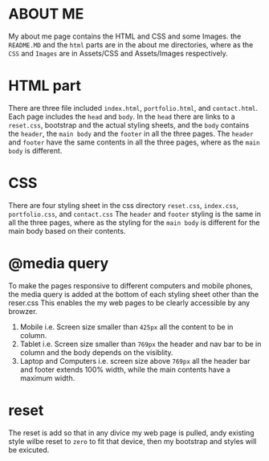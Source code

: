 # ABOUT ME
My about me page contains the HTML and CSS and some Images.
the `README.MD` and the `html` parts are in the about me directories, where as the `CSS` and `Images` are in Assets/CSS and Assets/Images respectively.

# HTML part
There are three file included `index.html`, `portfolio.html`, and `contact.html`. Each page includes the `head` and `body`. In the `head` there are links to a `reset.css`, bootstrap and the actual styling sheets, and the `body` contains the `header`, the `main body` and the `footer` in all the three pages.
The `header` and `footer` have the same contents in all the three pages, where as the `main body` is different.

# CSS
There are four styling sheet in the css directory `reset.css`, `index.css`, `portfolio.css`, and `contact.css` 
The `header` and `footer` styling is the same in all the three pages, where as the styling for the `main body` is different for the main body based on their contents.

# @media query 
To make the pages responsive to different computers and mobile phones, the media query is added at the bottom of each styling sheet other than the reser.css
This enables the my web pages to be clearly accessible by any browzer.
1. Mobile i.e. Screen size smaller than `425px` all the content to be in column.
2. Tablet i.e.  Screen size smaller than `769px` the header and nav bar to be in column and the body depends on the visiblity.
3. Laptop and Computers i.e. screen size above `769px` all the header bar and footer extends 100% width, while the main contents have a maximum width.
 
# reset 
The reset is add so that in any divice my web page is pulled, andy existing style wilbe reset to `zero` to fit that device, then my bootstrap and styles will be exicuted.